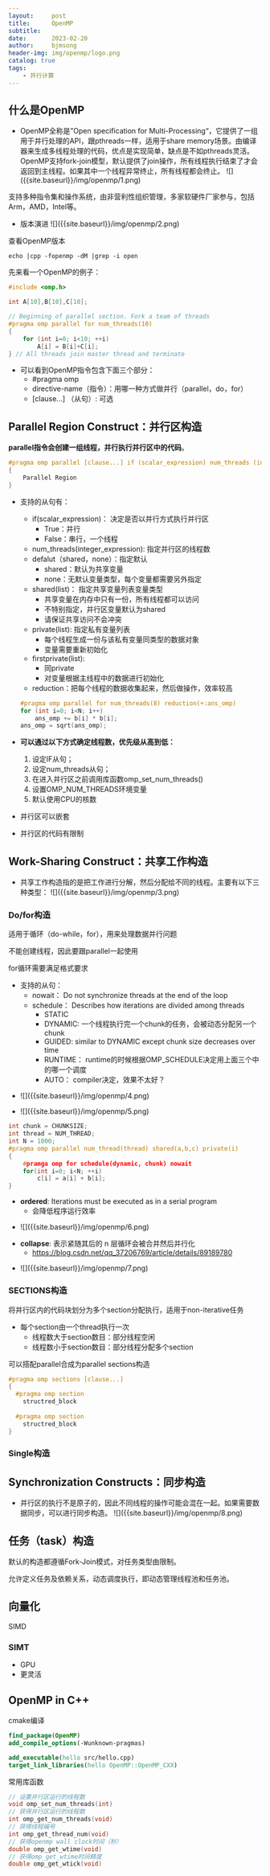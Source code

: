 ```yaml
---
layout:     post
title:      OpenMP
subtitle:   
date:       2023-02-20
author:     bjmsong
header-img: img/openmp/logo.png
catalog: true
tags:
    - 并行计算
---
```


## 什么是OpenMP

<ul> 
<li markdown="1">
OpenMP全称是”Open specification for Multi-Processing“，它提供了一组用于并行处理的API，跟pthreads一样，适用于share memory场景。由编译器来生成多线程处理的代码，优点是实现简单，缺点是不如pthreads灵活。OpenMP支持fork-join模型，默认提供了join操作，所有线程执行结束了才会返回到主线程。如果其中一个线程异常终止，所有线程都会终止。
![]({{site.baseurl}}/img/openmp/1.png) 
</li> 
</ul> 

支持多种指令集和操作系统，由非营利性组织管理，多家软硬件厂家参与，包括Arm，AMD，Intel等。

<ul> 
<li markdown="1">
版本演进
![]({{site.baseurl}}/img/openmp/2.png) 
</li> 
</ul> 

查看OpenMP版本

```shell
echo |cpp -fopenmp -dM |grep -i open
```

先来看一个OpenMP的例子：

```c++
#include <omp.h>

int A[10],B[10],C[10];

// Beginning of parallel section. Fork a team of threads
#pragma omp parallel for num_threads(10)
{
	for (int i=0; i<10; ++i)
		A[i] = B[i]+C[i];
} // All threads join master thread and terminate
```

- 可以看到OpenMP指令包含下面三个部分：
  - \#pragma omp
  - directive-name（指令）：用哪一种方式做并行（parallel，do，for）
  - \[clause...] （从句）: 可选



## Parallel Region Construct：并行区构造

**parallel指令会创建一组线程，并行执行并行区中的代码**。

```c++
#pragma omp parallel [clause...] if (scalar_expression) num_threads (integer-expression)
{
    Parallel Region
}
```

- 支持的从句有：
  - if(scalar_expression)： 决定是否以并行方式执行并行区
    - True：并行
    - False：串行，一个线程
  - num_threads(integer_expression):  指定并行区的线程数
  - defalut（shared，none）：指定默认
    - shared：默认为共享变量
    - none：无默认变量类型，每个变量都需要另外指定
  - shared(list)： 指定共享变量列表变量类型
    - 共享变量在内存中只有一份，所有线程都可以访问
    - 不特别指定，并行区变量默认为shared
    - 请保证共享访问不会冲突
  - private(list): 指定私有变量列表
    - 每个线程生成一份与该私有变量同类型的数据对象
    - 变量需要重新初始化
  - firstprivate(list):
    - 同private
    - 对变量根据主线程中的数据进行初始化
  - reduction：把每个线程的数据收集起来，然后做操作，效率较高

  ```c++
  #pragma omp parallel for num_threads(8) reduction(+:ans_omp)
  for (int i=0; i<N; i++)
      ans_omp += b[i] * b[i];
  ans_omp = sqrt(ans_omp);
  ```
  
  
  
- **可以通过以下方式确定线程数，优先级从高到低：**
  1. 设定IF从句；
  2. 设定num_threads从句；
  3. 在进入并行区之前调用库函数omp_set_num_threads() 
  4. 设置OMP_NUM_THREADS环境变量
  5. 默认使用CPU的核数

- 并行区可以嵌套

- 并行区的代码有限制



## Work-Sharing  Construct：共享工作构造

<ul> 
<li markdown="1">
共享工作构造指的是把工作进行分解，然后分配给不同的线程。主要有以下三种类型：
![]({{site.baseurl}}/img/openmp/3.png) 
</li> 
</ul> 



### Do/for构造

适用于循环（do-while，for），用来处理数据并行问题

不能创建线程，因此要跟parallel一起使用

for循环需要满足格式要求

- 支持的从句：
  - nowait： Do not synchronize threads at the end of the loop
  - schedule： Describes how iterations are divided among threads
    - STATIC
    - DYNAMIC:  一个线程执行完一个chunk的任务，会被动态分配另一个chunk
    - GUIDED:  similar to DYNAMIC except chunk size decreases over time
    - RUNTIME： runtime的时候根据OMP_SCHEDULE决定用上面三个中的哪一个调度
    - AUTO： compiler决定，效果不太好？

<ul> 
<li markdown="1">
![]({{site.baseurl}}/img/openmp/4.png) 
</li> 
</ul> 

<ul> 
<li markdown="1">
![]({{site.baseurl}}/img/openmp/5.png) 
</li> 
</ul> 

```c
int chunk = CHUNKSIZE;
int thread = NUM_THREAD;
int N = 1000;
#pragma omp parallel num_thread(thread) shared(a,b,c) private(i)
{
    #pramga omp for schedule(dynamic, chunk) nowait
    for(int i=0; i<N; ++i)
        c[i] = a[i] + b[i];
}
```



- **ordered**:  Iterations must be executed as in a serial program
  - 会降低程序运行效率

<ul> 
<li markdown="1">
![]({{site.baseurl}}/img/openmp/6.png) 
</li> 
</ul> 



- **collapse**: 表示紧随其后的 n 层循环会被合并然后并行化
  - https://blog.csdn.net/qq_37206769/article/details/89189780

<ul> 
<li markdown="1">
![]({{site.baseurl}}/img/openmp/7.png) 
</li> 
</ul> 



### SECTIONS构造

将并行区内的代码块划分为多个section分配执行，适用于non-iterative任务

- 每个section由一个thread执行一次
  - 线程数大于section数目：部分线程空闲
  - 线程数小于section数目：部分线程分配多个section

可以搭配parallel合成为parallel sections构造

```c
#pragma omp sections [clause...]
{
  #pragma omp section
  	structred_block
  	
  #pragma omp section
  	structred_block 	
}
```



### Single构造



## Synchronization Constructs：同步构造

<ul> 
<li markdown="1">
并行区的执行不是原子的，因此不同线程的操作可能会混在一起。如果需要数据同步，可以进行同步构造。
![]({{site.baseurl}}/img/openmp/8.png) 
</li> 
</ul> 

 

## 任务（task）构造

默认的构造都遵循Fork-Join模式，对任务类型由限制。

允许定义任务及依赖关系，动态调度执行，即动态管理线程池和任务池。



## 向量化

SIMD



### SIMT

- GPU
- 更灵活





## OpenMP in C++

cmake编译

```cmake
find_package(OpenMP)
add_compile_options(-Wunknown-pragmas)

add_executable(hello src/hello.cpp)
target_link_libraries(hello OpenMP::OpenMP_CXX)
```

常用库函数

```c
// 设置并行区运行的线程数
void omp_set_num_threads(int)
// 获得并行区运行的线程数
int omp_get_num_threads(void)
// 获得线程编号
int omp_get_thread_num(void)
// 获得openmp wall clock时间（秒）
double omp_get_wtime(void)
// 获得omp_get_wtime时间精度
double omp_get_wtick(void)
```


